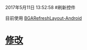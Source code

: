 2017年5月11日 13:52:58
#刷新控件

目前使用 [BGARefreshLayout-Android](https://github.com/bingoogolapple/BGARefreshLayout-Android)

# [修改](../refresh/README.md)

